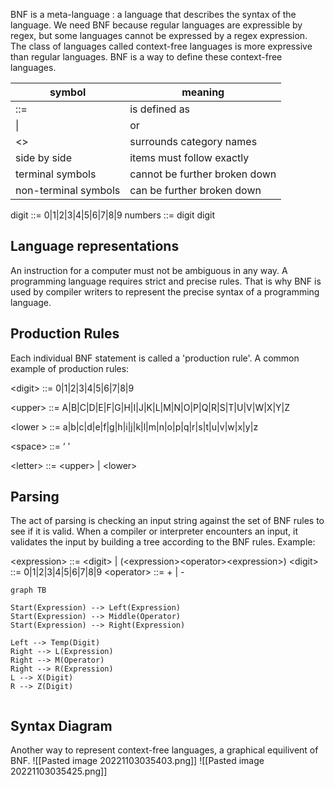 BNF is a meta-language : a language that describes the syntax of the language.
We need BNF because regular languages are expressible by regex, but some languages cannot be expressed by a regex expression. The class of languages called context-free languages is more expressive than regular languages. BNF is a way to define these context-free languages.

| symbol               | meaning                   |
| -------------------- | ------------------------- |
| \:\:\=               | is defined as             |
| \|                   | or                        |
| \<\>                 | surrounds category names  |
| side by side         | items must follow exactly |
| terminal symbols     | cannot be further broken down                          |
| non-terminal symbols | can be further broken down                          |

digit ::= 0|1|2|3|4|5|6|7|8|9
numbers ::= digit digit

## Language representations

An instruction for a computer must not be ambiguous in any way.
A programming language requires strict and precise rules. That is why BNF is used by compiler writers to represent the precise syntax of a programming language.

## Production Rules

Each individual BNF statement is called a 'production rule'. A common example of production rules:

\<digit> ::= 0|1|2|3|4|5|6|7|8|9

\<upper> ::= A|B|C|D|E|F|G|H|I|J|K|L|M|N|O|P|Q|R|S|T|U|V|W|X|Y|Z

\<lower > ::= a|b|c|d|e|f|g|h|i|j|k|l|m|n|o|p|q|r|s|t|u|v|w|x|y|z

\<space> ::= ‘ ’

\<letter> ::= \<upper> | \<lower>

## Parsing

The act of parsing is checking an input string against the set of BNF rules to see if it is valid. When a compiler or interpreter encounters an input, it validates the input by building a tree according to the BNF rules. Example:

\<expression> ::= \<digit> | (\<expression>\<operator>\<expression>)
\<digit> ::= 0|1|2|3|4|5|6|7|8|9
\<operator> ::= + | -

```mermaid
graph TB

Start(Expression) --> Left(Expression)
Start(Expression) --> Middle(Operator)
Start(Expression) --> Right(Expression)

Left --> Temp(Digit)
Right --> L(Expression)
Right --> M(Operator)
Right --> R(Expression)
L --> X(Digit)
R --> Z(Digit)


```
## Syntax Diagram

Another way to represent context-free languages, a graphical equilivent of BNF.
![[Pasted image 20221103035403.png]]
![[Pasted image 20221103035425.png]]